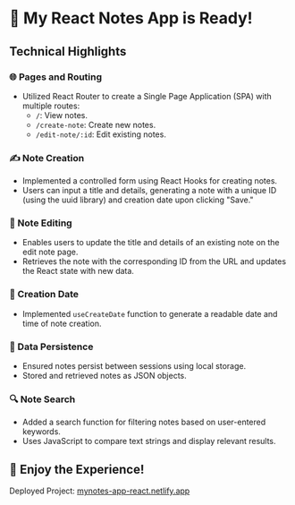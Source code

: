 # 🚀 My React Notes App is Ready! 

## Technical Highlights

### 🌐 Pages and Routing
- Utilized React Router to create a Single Page Application (SPA) with multiple routes:
  - `/`: View notes.
  - `/create-note`: Create new notes.
  - `/edit-note/:id`: Edit existing notes.

### ✍️ Note Creation
- Implemented a controlled form using React Hooks for creating notes.
- Users can input a title and details, generating a note with a unique ID (using the uuid library) and creation date upon clicking "Save."

### 📝 Note Editing
- Enables users to update the title and details of an existing note on the edit note page.
- Retrieves the note with the corresponding ID from the URL and updates the React state with new data.

### 📅 Creation Date
- Implemented `useCreateDate` function to generate a readable date and time of note creation.

### 💾 Data Persistence
- Ensured notes persist between sessions using local storage.
- Stored and retrieved notes as JSON objects.

### 🔍 Note Search
- Added a search function for filtering notes based on user-entered keywords.
- Uses JavaScript to compare text strings and display relevant results.

## 🎉 Enjoy the Experience!

Deployed Project: [mynotes-app-react.netlify.app](https://mynotes-app-react.netlify.app)
